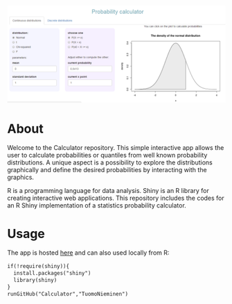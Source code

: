 
![](https://github.com/TuomoNieminen/Calculator/blob/master/www/app.PNG)


# About  

Welcome to the Calculator repository. This simple interactive app allows the user to calculate probabilities or quantiles from well known probability distributions. A unique aspect is a possibility to explore the distributions graphically and define the desired probabilities by interacting with the graphics.

R is a programming language for data analysis. Shiny is an R library for creating interactive web applications. This repository includes the codes for an R Shiny implementation of a statistics probability calculator.

# Usage

The app is hosted [here](https://tuomonieminen.shinyapps.io/Calculator/) and can also used locally from R:

```
if(!require(shiny)){
  install.packages("shiny")
  library(shiny)
}
runGitHub("Calculator","TuomoNieminen")
```
